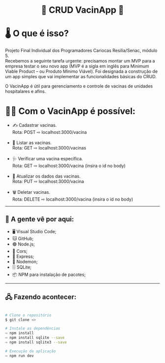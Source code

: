 <h1 align="center"> 💉 CRUD VacinApp 💉</h1>

# 🌡️ O que é isso?
Projeto Final Individual dos Programadores Cariocas Resilia/Senac, módulo 5.<br> 
Recebemos a seguinte tarefa urgente: precisamos montar um MVP para a
empresa testar o seu novo app (MVP é a sigla em inglês para Minimum Viable
Product – ou Produto Mínimo Viável). Foi designada a  construção de um app simples
que vai implementar as funcionalidades básicas do CRUD.

O VacinApp é útil para gerenciamento e controle de vacinas de unidades hospitalares e afins.

# 👨‍⚕️ Com o VacinApp é possível:
<ul>
    <li>✍️ Cadastrar vacinas.<br>
     Rota: POST ⇨ localhost:3000/vacina    
    </li><br>
    <li>📑 Listar as vacinas.<br>
     Rota: GET ⇨ localhost:3000/vacinas
    </li><br>  
    <li>🩺 Verificar uma vacina específica.<br>
     Rota: GET ⇨ localhost:3000/vacina (insira o id no body)
    </li><br>  
    <li>📝 Atualizar os dados das vacinas.<br>
     Rota: PUT ⇨ localhost:3000/vacina 
    </li><br>
    <li>🗑 Deletar vacinas.<br>
     Rota: DELETE ⇨ localhost:3000/vacina (insira o id no body)
    </li>
</ul>
<hr>

## 🚀 A gente vê por aqui:

<ul>
    <li>🖥️ Visual Studio Code;</li>
    <li>🐱 GitHub;</li>
    <li>🟢 Node.js;</li>
    <li>💖 Cors;</li>
    <li>🚅 Express;</li>
    <li>👿 Nodemon;</li>
    <li>🗄️ SQLite;</li>
    <li>📦 NPM para instalação de pacotes;</li>
</ul>

<hr>

## 🖧 Fazendo acontecer:

```bash

# Clone o repositório
$ git clone <>

# Instale as dependências
⇨ npm install
⇨ npm install sqlite --save
⇨ npm install sqlite3 --save

# Execução da aplicação 
⇨ npm run dev
```
